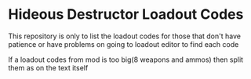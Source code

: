 # Hideous Destructor Loadout Codes
 This repository is only to list the loadout codes for those that don't have patience or have problems on going to loadout editor to find each code
 
 If a loadout codes from mod is too big(8 weapons and ammos) then split them as on the text itself
